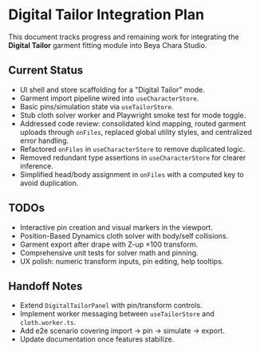 # Digital Tailor Integration Plan

This document tracks progress and remaining work for integrating the **Digital Tailor** garment fitting module into Beya Chara Studio.

## Current Status

- UI shell and store scaffolding for a "Digital Tailor" mode.
- Garment import pipeline wired into `useCharacterStore`.
- Basic pins/simulation state via `useTailorStore`.
- Stub cloth solver worker and Playwright smoke test for mode toggle.
- Addressed code review: consolidated kind mapping, routed garment uploads through `onFiles`, replaced global utility styles, and centralized error handling.
- Refactored `onFiles` in `useCharacterStore` to remove duplicated logic.
- Removed redundant type assertions in `useCharacterStore` for clearer inference.
- Simplified head/body assignment in `onFiles` with a computed key to avoid duplication.

## TODOs

- Interactive pin creation and visual markers in the viewport.
- Position-Based Dynamics cloth solver with body/self collisions.
- Garment export after drape with Z-up ×100 transform.
- Comprehensive unit tests for solver math and pinning.
- UX polish: numeric transform inputs, pin editing, help tooltips.

## Handoff Notes

- Extend `DigitalTailorPanel` with pin/transform controls.
- Implement worker messaging between `useTailorStore` and `cloth.worker.ts`.
- Add e2e scenario covering import → pin → simulate → export.
- Update documentation once features stabilize.
